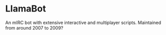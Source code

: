 # LlamaBot
An mIRC bot with extensive interactive and multiplayer scripts. Maintained from around 2007 to 2009?
